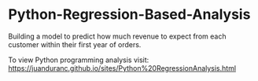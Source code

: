 # Python-Regression-Based-Analysis
Building a model to predict how much revenue to expect from each customer within their first year of orders.

To view Python programming analysis visit:
https://juanduranc.github.io/sites/Python%20RegressionAnalysis.html

